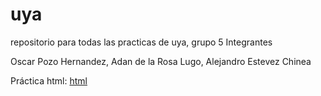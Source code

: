 # uya
repositorio para todas las practicas de uya, grupo 5
Integrantes

Oscar Pozo Hernandez,
Adan de la Rosa Lugo,
Alejandro Estevez Chinea

Práctica html: [html](https://github.com/alu0100909012/uya/blob/master/html/index.html)
